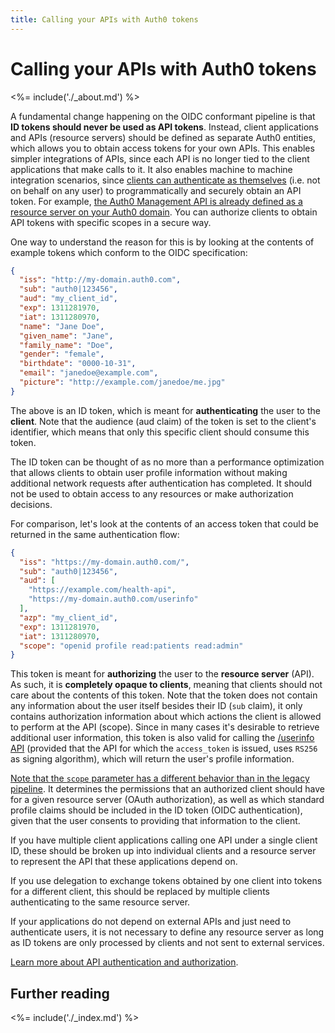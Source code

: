 ```yaml
---
title: Calling your APIs with Auth0 tokens
---
```


Calling your APIs with Auth0 tokens
===================================

<%= include('./_about.md') %>

A fundamental change happening on the OIDC conformant pipeline is that **ID tokens should never be used as API tokens**. Instead, client applications and APIs (resource servers) should be defined as separate Auth0 entities, which allows you to obtain access tokens for your own APIs. This enables simpler integrations of APIs, since each API is no longer tied to the client applications that make calls to it. It also enables machine to machine integration scenarios, since [clients can authenticate as themselves](/api-auth/grant/client-credentials) (i.e. not on behalf on any user) to programmatically and securely obtain an API token. For example, [the Auth0 Management API is already defined as a resource server on your Auth0 domain](${manage_url}/#/apis/management/settings). You can authorize clients to obtain API tokens with specific scopes in a secure way.

One way to understand the reason for this is by looking at the contents of example tokens which conform to the OIDC specification:

```json
{
  "iss": "http://my-domain.auth0.com",
  "sub": "auth0|123456",
  "aud": "my_client_id",
  "exp": 1311281970,
  "iat": 1311280970,
  "name": "Jane Doe",
  "given_name": "Jane",
  "family_name": "Doe",
  "gender": "female",
  "birthdate": "0000-10-31",
  "email": "janedoe@example.com",
  "picture": "http://example.com/janedoe/me.jpg"
}
```

The above is an ID token, which is meant for **authenticating** the user to the **client**. Note that the audience (aud claim) of the token is set to the client's identifier, which means that only this specific client should consume this token.

The ID token can be thought of as no more than a performance optimization that allows clients to obtain user profile information without making additional network requests after authentication has completed. It should not be used to obtain access to any resources or make authorization decisions.

For comparison, let's look at the contents of an access token that could be returned in the same authentication flow:

```json
{
  "iss": "https://my-domain.auth0.com/",
  "sub": "auth0|123456",
  "aud": [
    "https://example.com/health-api",
    "https://my-domain.auth0.com/userinfo"
  ],
  "azp": "my_client_id",
  "exp": 1311281970,
  "iat": 1311280970,
  "scope": "openid profile read:patients read:admin"
}
```

This token is meant for **authorizing** the user to the **resource server** (API). As such, it is **completely opaque to clients**, meaning that clients should not care about the contents of this token. Note that the token does not contain any information about the user itself besides their ID (`sub` claim), it only contains authorization information about which actions the client is allowed to perform at the API (scope). Since in many cases it's desirable to retrieve additional user information, this token is also valid for calling the [/userinfo API](/api/authentication#get-user-info) (provided that the API for which the `access_token` is issued, uses `RS256` as signing algorithm), which will return the user's profile information.

[Note that the `scope` parameter has a different behavior than in the legacy pipeline](/api-auth/tutorials/adoption/scope-custom-claims). It determines the permissions that an authorized client should have for a given resource server (OAuth authorization), as well as which standard profile claims should be included in the ID token (OIDC authentication), given that the user consents to providing that information to the client.

If you have multiple client applications calling one API under a single
client ID, these should be broken up into individual clients and a
resource server to represent the API that these applications depend on.

If you use delegation to exchange tokens obtained by one client into tokens for a different client, this should be replaced by multiple clients authenticating to the same resource server.

If your applications do not depend on external APIs and just need to authenticate users, it is not necessary to define any resource server as long as ID tokens are only processed by clients and not sent to external services.

[Learn more about API authentication and authorization](/api-auth).

## Further reading

<%= include('./_index.md') %>
